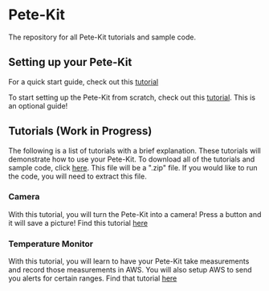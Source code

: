 # Pete-Kit
The repository for all Pete-Kit tutorials and sample code.

## Setting up your Pete-Kit
For a quick start guide, check out this [tutorial](https://github.com/glcaptain00/Pete-Kit/blob/main/Quick%20Start%20Guide.pdf)

To start setting up the Pete-Kit from scratch, check out this [tutorial](https://github.com/glcaptain00/Pete-Kit/blob/main/Raspberry%20Pi%204%20Setup.pdf). This is an optional guide!

## Tutorials (Work in Progress)
The following is a list of tutorials with a brief explanation. These tutorials will demonstrate how to use your Pete-Kit. To download all of the tutorials and sample code, click [here](https://github.com/glcaptain00/Pete-Kit/archive/refs/heads/main.zip). This file will be a ".zip" file. If you would like to run the code, you will need to extract this file.

### Camera
With this tutorial, you will turn the Pete-Kit into a camera! Press a button and it will save a picture! Find this tutorial [here](https://github.com/glcaptain00/Pete-Kit/tree/main/Camera)

### Temperature Monitor
With this tutorial, you will learn to have your Pete-Kit take measurements and record those measurements in AWS. You will also setup AWS to send you alerts for certain ranges. Find that tutorial [here](https://github.com/glcaptain00/Pete-Kit)
